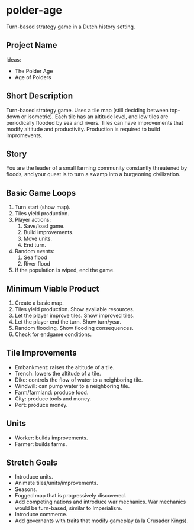 # polder-age
Turn-based strategy game in a Dutch history setting.

## Project Name
Ideas:
- The Polder Age
- Age of Polders

## Short Description
Turn-based strategy game. Uses a tile map (still deciding between top-down or isometric). Each tile has an altitude level, and low tiles are periodically flooded by sea and rivers. Tiles can have improvements that modify altitude and productivity. Production is required to build impromevents.

## Story
You are the leader of a small farming community constantly threatened by floods, and your quest is to turn a swamp into a burgeoning civilization.

## Basic Game Loops
1. Turn start (show map).
2. Tiles yield production.
3. Player actions:
	1. Save/load game.
	2. Build improvements.
	3. Move units.
	4. End turn.
4. Random events:
	1. Sea flood
	2. River flood
5. If the population is wiped, end the game.

## Minimum Viable Product
1. Create a basic map.
2. Tiles yield production. Show available resources.
3. Let the player improve tiles. Show improved tiles.
4. Let the player end the turn. Show turn/year.
5. Random flooding. Show flooding consequences.
6. Check for endgame conditions.

## Tile Improvements
- Embankment: raises the altitude of a tile.
- Trench: lowers the altitude of a tile.
- Dike: controls the flow of water to a neighboring tile.
- Windwill: can pump water to a neighboring tile.
- Farm/farmland: produce food.
- City: produce tools and money.
- Port: produce money.

## Units
- Worker: builds improvements.
- Farmer: builds farms.

## Stretch Goals
- Introduce units.
- Animate tiles/units/improvements.
- Seasons.
- Fogged map that is progressively discovered.
- Add competing nations and introduce war mechanics. War mechanics would be turn-based, similar to Imperialism.
- Introduce commerce.
- Add governants with traits that modify gameplay (a la Crusader Kings).